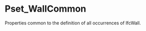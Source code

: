 # Pset_WallCommon

Properties common to the definition of all occurrences of IfcWall.
<!-- end of short definition -->

